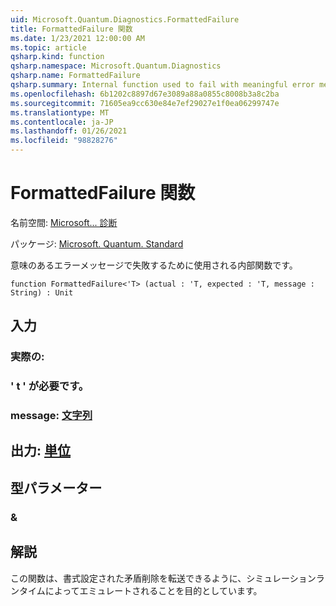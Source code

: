```yaml
---
uid: Microsoft.Quantum.Diagnostics.FormattedFailure
title: FormattedFailure 関数
ms.date: 1/23/2021 12:00:00 AM
ms.topic: article
qsharp.kind: function
qsharp.namespace: Microsoft.Quantum.Diagnostics
qsharp.name: FormattedFailure
qsharp.summary: Internal function used to fail with meaningful error messages.
ms.openlocfilehash: 6b1202c8897d67e3089a88a0855c8008b3a8c2ba
ms.sourcegitcommit: 71605ea9cc630e84e7ef29027e1f0ea06299747e
ms.translationtype: MT
ms.contentlocale: ja-JP
ms.lasthandoff: 01/26/2021
ms.locfileid: "98828276"
---
```

# <a name="formattedfailure-function"></a>FormattedFailure 関数

名前空間: [Microsoft... 診断](xref:Microsoft.Quantum.Diagnostics)

パッケージ: [Microsoft. Quantum. Standard](https://nuget.org/packages/Microsoft.Quantum.Standard)


意味のあるエラーメッセージで失敗するために使用される内部関数です。

```qsharp
function FormattedFailure<'T> (actual : 'T, expected : 'T, message : String) : Unit
```


## <a name="input"></a>入力

### <a name="actual--t"></a>実際の:




### <a name="expected--t"></a>' t ' が必要です。




### <a name="message--string"></a>message: [文字列](xref:microsoft.quantum.lang-ref.string)





## <a name="output--unit"></a>出力: [単位](xref:microsoft.quantum.lang-ref.unit)



## <a name="type-parameters"></a>型パラメーター

### <a name="t"></a>&



## <a name="remarks"></a>解説

この関数は、書式設定された矛盾削除を転送できるように、シミュレーションランタイムによってエミュレートされることを目的としています。